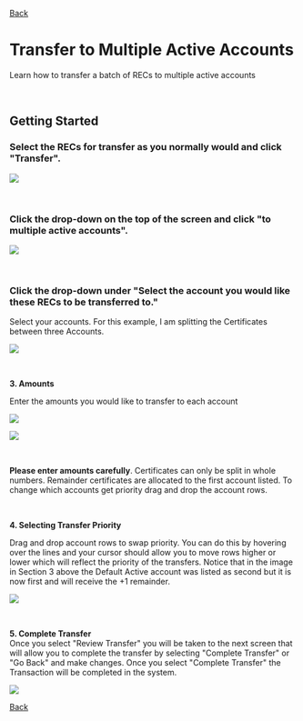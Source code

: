 [Back](https://mrets.github.io/Help/index)

# Transfer to Multiple Active Accounts

Learn how to transfer a batch of RECs to multiple active accounts

<br>

## Getting Started

### Select the RECs for transfer as you normally would and click "Transfer".

![](https://github.com/mrets/photos/blob/master/transfer_to_multiple1b.png?raw=true)

<br>

### Click the drop-down on the top of the screen and click "to multiple active accounts".

![](https://github.com/mrets/photos/blob/master/transfer_to_multiple2b.png?raw=true)

<br>

### Click the drop-down under "Select the account you would like these RECs to be transferred to."

Select your accounts. For this example, I am splitting the Certificates between three Accounts.

![](https://github.com/mrets/photos/blob/master/transfer_to_multiple3b.png?raw=true)

<br>

**3\. Amounts**

Enter the amounts you would like to transfer to each account

![](https://github.com/mrets/photos/blob/master/transfer_to_multiple4.png?raw=true)

![](https://github.com/mrets/photos/blob/master/transfer_to_multiple5.png?raw=true)

<br>

**Please enter amounts carefully**. Certificates can only be split in whole numbers. Remainder certificates are allocated to the first account listed. To change which accounts get priority drag and drop the account rows. 

<br>

**4\. Selecting Transfer Priority**

Drag and drop account rows to swap priority. You can do this by hovering over the lines and your cursor should allow you to move rows higher or lower which will reflect the priority of the transfers. Notice that in the image in Section 3 above the Default Active account was listed as second but it is now first and will receive the +1 remainder. 

![](https://github.com/mrets/photos/blob/master/transfer_to_multiple6.png?raw=true)

<br>

**5\. Complete Transfer**\
Once you select "Review Transfer" you will be taken to the next screen that will allow you to complete the transfer by selecting "Complete Transfer" or "Go Back" and make changes. Once you select "Complete Transfer" the Transaction will be completed in the system. 

![](https://github.com/mrets/photos/blob/master/transfer_to_multiple7.png?raw=true)

[Back](https://mrets.github.io/Help/index)
